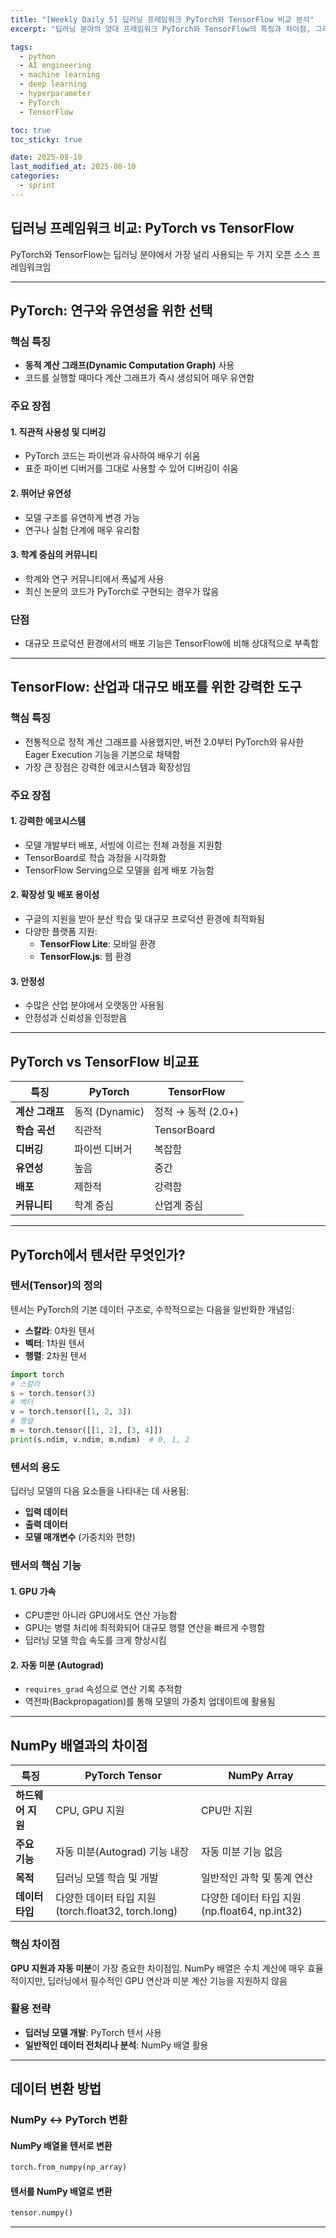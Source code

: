 ```yaml
---
title: "[Weekly Daily 5] 딥러닝 프레임워크 PyTorch와 TensorFlow 비교 분석"
excerpt: "딥러닝 분야의 양대 프레임워크 PyTorch와 TensorFlow의 특징과 차이점, 그리고 PyTorch 텐서의 개념을 알아보자"

tags:
  - python
  - AI engineering
  - machine learning
  - deep learning
  - hyperparameter
  - PyTorch
  - TensorFlow

toc: true
toc_sticky: true

date: 2025-08-10
last_modified_at: 2025-08-10
categories: 
  - sprint
---
```


## 딥러닝 프레임워크 비교: PyTorch vs TensorFlow

PyTorch와 TensorFlow는 딥러닝 분야에서 가장 널리 사용되는 두 가지 오픈 소스 프레임워크임

---

##  PyTorch: 연구와 유연성을 위한 선택

### 핵심 특징
- **동적 계산 그래프(Dynamic Computation Graph)** 사용
- 코드를 실행할 때마다 계산 그래프가 즉시 생성되어 매우 유연함

### 주요 장점

#### 1. 직관적 사용성 및 디버깅
- PyTorch 코드는 파이썬과 유사하여 배우기 쉬움
- 표준 파이썬 디버거를 그대로 사용할 수 있어 디버깅이 쉬움

#### 2. 뛰어난 유연성
- 모델 구조를 유연하게 변경 가능
- 연구나 실험 단계에 매우 유리함

#### 3. 학계 중심의 커뮤니티
- 학계와 연구 커뮤니티에서 폭넓게 사용
- 최신 논문의 코드가 PyTorch로 구현되는 경우가 많음

### 단점
- 대규모 프로덕션 환경에서의 배포 기능은 TensorFlow에 비해 상대적으로 부족함

---

##  TensorFlow: 산업과 대규모 배포를 위한 강력한 도구

### 핵심 특징
- 전통적으로 정적 계산 그래프를 사용했지만, 버전 2.0부터 PyTorch와 유사한 Eager Execution 기능을 기본으로 채택함
- 가장 큰 장점은 강력한 에코시스템과 확장성임

### 주요 장점

#### 1. 강력한 에코시스템
- 모델 개발부터 배포, 서빙에 이르는 전체 과정을 지원함
- TensorBoard로 학습 과정을 시각화함
- TensorFlow Serving으로 모델을 쉽게 배포 가능함

#### 2. 확장성 및 배포 용이성
- 구글의 지원을 받아 분산 학습 및 대규모 프로덕션 환경에 최적화됨
- 다양한 플랫폼 지원:
  - **TensorFlow Lite**: 모바일 환경
  - **TensorFlow.js**: 웹 환경

#### 3. 안정성
- 수많은 산업 분야에서 오랫동안 사용됨
- 안정성과 신뢰성을 인정받음

---

## PyTorch vs TensorFlow 비교표

| 특징 | PyTorch | TensorFlow |
|------|---------|------------|
| **계산 그래프** | 동적 (Dynamic) | 정적 → 동적 (2.0+) |
| **학습 곡선** | 직관적 | TensorBoard |
| **디버깅** | 파이썬 디버거 | 복잡함 |
| **유연성** | 높음 | 중간 |
| **배포** | 제한적 | 강력함 |
| **커뮤니티** | 학계 중심 | 산업계 중심 |

---

##  PyTorch에서 텐서란 무엇인가?

### 텐서(Tensor)의 정의
텐서는 PyTorch의 기본 데이터 구조로, 수학적으로는 다음을 일반화한 개념임:
- **스칼라**: 0차원 텐서
- **벡터**: 1차원 텐서  
- **행렬**: 2차원 텐서

```python
import torch
# 스칼라
s = torch.tensor(3)
# 벡터
v = torch.tensor([1, 2, 3])
# 행렬
m = torch.tensor([[1, 2], [3, 4]])
print(s.ndim, v.ndim, m.ndim)  # 0, 1, 2
```
### 텐서의 용도
딥러닝 모델의 다음 요소들을 나타내는 데 사용됨:
- **입력 데이터**
- **출력 데이터**
- **모델 매개변수** (가중치와 편향)

### 텐서의 핵심 기능

#### 1. GPU 가속
- CPU뿐만 아니라 GPU에서도 연산 가능함
- GPU는 병렬 처리에 최적화되어 대규모 행렬 연산을 빠르게 수행함
- 딥러닝 모델 학습 속도를 크게 향상시킴

#### 2. 자동 미분 (Autograd)
- `requires_grad` 속성으로 연산 기록 추적함
- 역전파(Backpropagation)를 통해 모델의 가중치 업데이트에 활용됨

---

##  NumPy 배열과의 차이점



| 특징 | PyTorch Tensor | NumPy Array |
|------|----------------|-------------|
| **하드웨어 지원** | CPU, GPU 지원 | CPU만 지원 |
| **주요 기능** | 자동 미분(Autograd) 기능 내장 | 자동 미분 기능 없음 |
| **목적** | 딥러닝 모델 학습 및 개발 | 일반적인 과학 및 통계 연산 |
| **데이터 타입** | 다양한 데이터 타입 지원 (torch.float32, torch.long) | 다양한 데이터 타입 지원 (np.float64, np.int32) |

### 핵심 차이점
**GPU 지원과 자동 미분**이 가장 중요한 차이점임. NumPy 배열은 수치 계산에 매우 효율적이지만, 딥러닝에서 필수적인 GPU 연산과 미분 계산 기능을 지원하지 않음

### 활용 전략
- **딥러닝 모델 개발**: PyTorch 텐서 사용
- **일반적인 데이터 전처리나 분석**: NumPy 배열 활용

---

## 데이터 변환 방법

### NumPy ↔ PyTorch 변환

#### NumPy 배열을 텐서로 변환
```python
torch.from_numpy(np_array)
```

#### 텐서를 NumPy 배열로 변환
```python
tensor.numpy()
```

---

